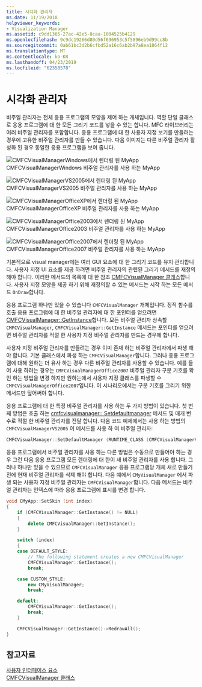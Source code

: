 ```yaml
---
title: 시각화 관리자
ms.date: 11/19/2018
helpviewer_keywords:
- Visualization Manager
ms.assetid: c9dd1365-27ac-42e5-8caa-1004525b4129
ms.openlocfilehash: 9c9dc19266d80d56f696953c5f5896eb9d99cc8b
ms.sourcegitcommit: 0ab61bc3d2b6cfbd52a16c6ab2b97a8ea1864f12
ms.translationtype: MT
ms.contentlocale: ko-KR
ms.lasthandoff: 04/23/2019
ms.locfileid: "62358578"
---
```

# <a name="visualization-manager"></a>시각화 관리자

비주얼 관리자는 전체 응용 프로그램의 모양을 제어 하는 개체입니다. 역할 단일 클래스로 응용 프로그램에 대 한 모든 그리기 코드를 넣을 수 있는 합니다. MFC 라이브러리는 여러 비주얼 관리자를 포함합니다. 응용 프로그램에 대 한 사용자 지정 보기를 만들려는 경우에 고유한 비주얼 관리자를 만들 수 있습니다. 다음 이미지는 다른 비주얼 관리자 활성화 된 경우 동일한 응용 프로그램을 보여 줍니다.

![CMFCVisualManagerWindows에서 렌더링 된 MyApp](../mfc/media/vmwindows.png "CMFCVisualManagerWindows에서 렌더링 된 MyApp") <br/>
CMFCVisualManagerWindows 비주얼 관리자를 사용 하는 MyApp

![CMFCVisualManagerVS2005에서 렌더링 된 MyApp](../mfc/media/vmvs2005.png "CMFCVisualManagerVS2005에서 렌더링 된 MyApp") <br/>
CMFCVisualManagerVS2005 비주얼 관리자를 사용 하는 MyApp

![CMFCVisualManagerOfficeXP에서 렌더링 된 MyApp](../mfc/media/vmofficexp.png "CMFCVisualManagerOfficeXP에서 렌더링 된 MyApp") <br/>
CMFCVisualManagerOfficeXP 비주얼 관리자를 사용 하는 MyApp

![CMFCVisualManagerOffice2003에서 렌더링 된 MyApp](../mfc/media/vmoffice2003.png "CMFCVisualManagerOffice2003에서 렌더링 된 MyApp") <br/>
CMFCVisualManagerOffice2003 비주얼 관리자를 사용 하는 MyApp

![CMFCVisualManagerOffice2007에서 렌더링 된 MyApp](../mfc/media/msoffice2007.png "CMFCVisualManagerOffice2007에서 렌더링 된 MyApp") <br/>
CMFCVisualManagerOffice2007 비주얼 관리자를 사용 하는 MyApp

기본적으로 visual manager에는 여러 GUI 요소에 대 한 그리기 코드를 유지 관리합니다. 사용자 지정 UI 요소를 제공 하려면 비주얼 관리자의 관련된 그리기 메서드를 재정의 해야 합니다. 이러한 메서드의 목록에 대 한 참조 [CMFCVisualManager 클래스](../mfc/reference/cmfcvisualmanager-class.md)합니다. 사용자 지정 모양을 제공 하기 위해 재정의할 수 있는 메서드는 시작 하는 모든 메서드 `OnDraw`합니다.

응용 프로그램 하나만 있을 수 있습니다 `CMFCVisualManager` 개체입니다. 정적 함수를 호출 응용 프로그램에 대 한 비주얼 관리자에 대 한 포인터를 얻으려면 [CMFCVisualManager::GetInstance](../mfc/reference/cmfcvisualmanager-class.md#getinstance)합니다. 모든 비주얼 관리자 상속할 `CMFCVisualManager`, `CMFCVisualManager::GetInstance` 메서드는 포인터를 얻으려면 비주얼 관리자를 적절 한 사용자 지정 비주얼 관리자를 만드는 경우에 합니다.

사용자 지정 비주얼 관리자를 만들려는 경우 이미 존재 하는 비주얼 관리자에서 파생 해야 합니다. 기본 클래스에서 파생 하는 `CMFCVisualManager`합니다. 그러나 응용 프로그램에 대해 원하는 더 유사 하는 경우 다른 비주얼 관리자를 사용할 수 있습니다. 예를 들어 사용 하려는 경우는 `CMFCVisualManagerOffice2007` 비주얼 관리자 구분 기호를 확인 하는 방법을 변경 하지만 원하는에서 사용자 지정 클래스를 파생할 수 `CMFCVisualManagerOffice2007`입니다. 이 시나리오에서는 구분 기호를 그리기 위한 메서드만 덮어써야 합니다.

응용 프로그램에 대 한 특정 비주얼 관리자를 사용 하는 두 가지 방법이 있습니다. 첫 번째 방법은 호출 하는 [cmfcvisualmanager:: Setdefaultmanager](../mfc/reference/cmfcvisualmanager-class.md#setdefaultmanager) 메서드 및 매개 변수로 적절 한 비주얼 관리자를 전달 합니다. 다음 코드 예제에서는 사용 하는 방법의 `CMFCVisualManagerVS2005` 이 메서드를 사용 하 여 비주얼 관리자:

```cpp
CMFCVisualManager::SetDefaultManager (RUNTIME_CLASS (CMFCVisualManagerVS2005));
```

응용 프로그램에서 비주얼 관리자를 사용 하는 다른 방법은 수동으로 만들어야 하는 경우 그런 다음 응용 프로그램 모든 렌더링에 대 한이 새 비주얼 관리자를 사용 합니다. 그러나 하나만 있을 수 있으므로 `CMFCVisualManager` 응용 프로그램당 개체 새로 만들기 전에 현재 비주얼 관리자를 삭제 해야 합니다. 다음 예에서 `CMyVisualManager` 에서 파생 되는 사용자 지정 비주얼 관리자는 `CMFCVisualManager`합니다. 다음 메서드는 비주얼 관리자는 인덱스에 따라 응용 프로그램에 표시를 변경 합니다.

```cpp
void CMyApp::SetSkin (int index)
{
    if (CMFCVisualManager::GetInstance() != NULL)
    {
        delete CMFCVisualManager::GetInstance();
    }

    switch (index)
    {
    case DEFAULT_STYLE:
        // The following statement creates a new CMFCVisualManager
        CMFCVisualManager::GetInstance();
        break;

    case CUSTOM_STYLE:
        new CMyVisualManager;
        break;

    default:
        CMFCVisualManager::GetInstance();
        break;
    }

    CMFCVisualManager::GetInstance()->RedrawAll();
}
```

## <a name="see-also"></a>참고자료

[사용자 인터페이스 요소](../mfc/user-interface-elements-mfc.md)<br/>
[CMFCVisualManager 클래스](../mfc/reference/cmfcvisualmanager-class.md)
